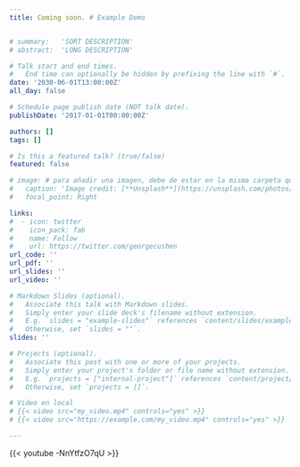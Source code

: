 ```yaml
---
title: Coming soon. # Example Demo


# summary:   'SORT DESCRIPTION'
# abstract:  'LONG DESCRIPTION'

# Talk start and end times.
#   End time can optionally be hidden by prefixing the line with `#`.
date: '2030-06-01T13:00:00Z'
all_day: false

# Schedule page publish date (NOT talk date).
publishDate: '2017-01-01T00:00:00Z'

authors: []
tags: []

# Is this a featured talk? (true/false)
featured: false

# image: # para añadir una imagen, debe de estar en la misma carpeta que este archivo y debe de llamarse featured.*
#   caption: 'Image credit: [**Unsplash**](https://unsplash.com/photos/bzdhc5b3Bxs)'
#   focal_point: Right

links:
#  - icon: twitter
#    icon_pack: fab
#    name: Follow
#    url: https://twitter.com/georgecushen
url_code: ''
url_pdf: ''
url_slides: ''
url_video: ''

# Markdown Slides (optional).
#   Associate this talk with Markdown slides.
#   Simply enter your slide deck's filename without extension.
#   E.g. `slides = "example-slides"` references `content/slides/example-slides.md`.
#   Otherwise, set `slides = ""`.
slides: ''

# Projects (optional).
#   Associate this post with one or more of your projects.
#   Simply enter your project's folder or file name without extension.
#   E.g. `projects = ["internal-project"]` references `content/project/deep-learning/index.md`.
#   Otherwise, set `projects = []`.

# Video en local
# {{< video src="my_video.mp4" controls="yes" >}}
# {{< video src="https://example.com/my_video.mp4" controls="yes" >}}

---
```




{{< youtube -NnYtfzO7qU >}}  

